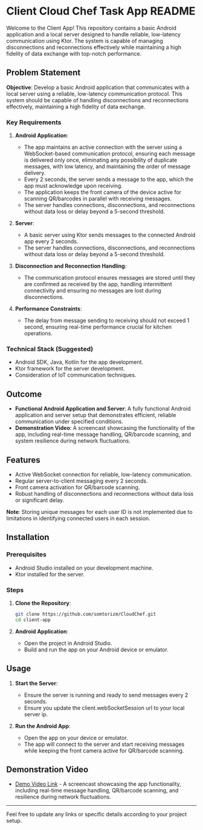 # Client Cloud Chef Task App README

Welcome to the Client App! This repository contains a basic Android application and a local server designed to handle reliable, low-latency communication using Ktor. The system is capable of managing disconnections and reconnections effectively while maintaining a high fidelity of data exchange with top-notch performance.

## Problem Statement

**Objective**: Develop a basic Android application that communicates with a local server using a reliable, low-latency communication protocol. This system should be capable of handling disconnections and reconnections effectively, maintaining a high fidelity of data exchange.

### Key Requirements

1. **Android Application**:
    - The app maintains an active connection with the server using a WebSocket-based communication protocol, ensuring each message is delivered only once, eliminating any possibility of duplicate messages, with low latency, and maintaining the order of message delivery.
    - Every 2 seconds, the server sends a message to the app, which the app must acknowledge upon receiving.
    - The application keeps the front camera of the device active for scanning QR/barcodes in parallel with receiving messages.
    - The server handles connections, disconnections, and reconnections without data loss or delay beyond a 5-second threshold.
    
2. **Server**:
    - A basic server using Ktor sends messages to the connected Android app every 2 seconds.
    - The server handles connections, disconnections, and reconnections without data loss or delay beyond a 5-second threshold.
    
3. **Disconnection and Reconnection Handling**:
    - The communication protocol ensures messages are stored until they are confirmed as received by the app, handling intermittent connectivity and ensuring no messages are lost during disconnections.
    
4. **Performance Constraints**:
    - The delay from message sending to receiving should not exceed 1 second, ensuring real-time performance crucial for kitchen operations.

### Technical Stack (Suggested)

- Android SDK, Java, Kotlin for the app development.
- Ktor framework for the server development.
- Consideration of IoT communication techniques.

## Outcome

- **Functional Android Application and Server**: A fully functional Android application and server setup that demonstrates efficient, reliable communication under specified conditions.
- **Demonstration Video**: A screencast showcasing the functionality of the app, including real-time message handling, QR/barcode scanning, and system resilience during network fluctuations.

## Features

- Active WebSocket connection for reliable, low-latency communication.
- Regular server-to-client messaging every 2 seconds.
- Front camera activation for QR/barcode scanning.
- Robust handling of disconnections and reconnections without data loss or significant delay.

**Note**: Storing unique messages for each user ID is not implemented due to limitations in identifying connected users in each session.

## Installation

### Prerequisites

- Android Studio installed on your development machine.
- Ktor installed for the server.

### Steps

1. **Clone the Repository**:
    ```bash
    git clone https://github.com/somtorizm/CloudChef.git
    cd client-app
    ```

2. **Android Application**:
    - Open the project in Android Studio.
    - Build and run the app on your Android device or emulator.

## Usage

1. **Start the Server**:
    - Ensure the server is running and ready to send messages every 2 seconds.
    - Ensure you update the client.webSocketSession url to your local server ip.

2. **Run the Android App**:
    - Open the app on your device or emulator.
    - The app will connect to the server and start receiving messages while keeping the front camera active for QR/barcode scanning.

## Demonstration Video

- [Demo Video Link](https://yourvideolink.com) - A screencast showcasing the app functionality, including real-time message handling, QR/barcode scanning, and resilience during network fluctuations.

---

Feel free to update any links or specific details according to your project setup.
